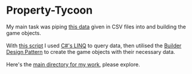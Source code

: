 # Property-Tycoon
My main task was piping [this data](https://github.com/ka1ne/Property-Tycoon/tree/main/Assets/Resources/Data) given in CSV files into and building the game objects.  
</br>
With [this script](https://github.com/ka1ne/Property-Tycoon/blob/main/Assets/BoardScripts/BoardData.cs) I used [C#'s LINQ](https://docs.microsoft.com/en-us/dotnet/csharp/programming-guide/concepts/linq/) to query data, then utilised the [Builder Design Pattern](https://en.wikipedia.org/wiki/Builder_pattern) to create the game objects with their necessary data.  
</br>
Here's the [main directory for my work](https://github.com/ka1ne/Property-Tycoon/tree/main/Assets/BoardScripts), please explore.